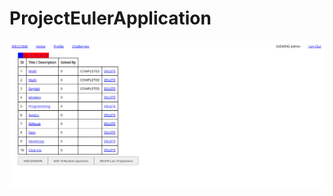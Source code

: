 # ProjectEulerApplication

![img](https://github.com/BenkoKann/webhost/blob/main/projectEuler1.PNG)

